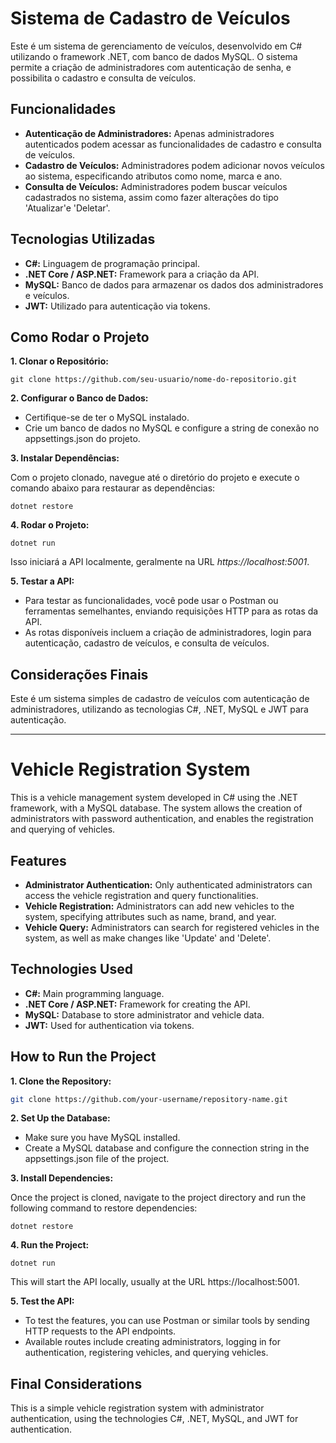 # Sistema de Cadastro de Veículos

Este é um sistema de gerenciamento de veículos, desenvolvido em C# utilizando o framework .NET, com banco de dados MySQL. O sistema permite a criação de administradores com autenticação de senha, e possibilita o cadastro e consulta de veículos.

## Funcionalidades

- **Autenticação de Administradores:** Apenas administradores autenticados podem acessar as funcionalidades de cadastro e consulta de veículos.
- **Cadastro de Veículos:** Administradores podem adicionar novos veículos ao sistema, especificando atributos como nome, marca e ano.
- **Consulta de Veículos:** Administradores podem buscar veículos cadastrados no sistema, assim como fazer alterações do tipo 'Atualizar'e 'Deletar'.

## Tecnologias Utilizadas

- **C#:** Linguagem de programação principal.
- **.NET Core / ASP.NET:** Framework para a criação da API.
- **MySQL:** Banco de dados para armazenar os dados dos administradores e veículos.
- **JWT:** Utilizado para autenticação via tokens.

## Como Rodar o Projeto

**1. Clonar o Repositório:**

```git clone https://github.com/seu-usuario/nome-do-repositorio.git```

**2. Configurar o Banco de Dados:**

- Certifique-se de ter o MySQL instalado.
- Crie um banco de dados no MySQL e configure a string de conexão no appsettings.json do projeto.

**3. Instalar Dependências:**

Com o projeto clonado, navegue até o diretório do projeto e execute o comando abaixo para restaurar as dependências:

```dotnet restore```

**4. Rodar o Projeto:**

```dotnet run```

Isso iniciará a API localmente, geralmente na URL *https://localhost:5001*.

**5. Testar a API:**

- Para testar as funcionalidades, você pode usar o Postman ou ferramentas semelhantes, enviando requisições HTTP para as rotas da API.
- As rotas disponíveis incluem a criação de administradores, login para autenticação, cadastro de veículos, e consulta de veículos.

## Considerações Finais

Este é um sistema simples de cadastro de veículos com autenticação de administradores, utilizando as tecnologias C#, .NET, MySQL e JWT para autenticação.

--------------------------------

# Vehicle Registration System

This is a vehicle management system developed in C# using the .NET framework, with a MySQL database. The system allows the creation of administrators with password authentication, and enables the registration and querying of vehicles.

## Features

- **Administrator Authentication:** Only authenticated administrators can access the vehicle registration and query functionalities.
- **Vehicle Registration:** Administrators can add new vehicles to the system, specifying attributes such as name, brand, and year.
- **Vehicle Query:** Administrators can search for registered vehicles in the system, as well as make changes like 'Update' and 'Delete'.

## Technologies Used

- **C#:** Main programming language.
- **.NET Core / ASP.NET:** Framework for creating the API.
- **MySQL:** Database to store administrator and vehicle data.
- **JWT:** Used for authentication via tokens.

## How to Run the Project

**1. Clone the Repository:**

```bash
git clone https://github.com/your-username/repository-name.git
```

**2. Set Up the Database:**

- Make sure you have MySQL installed.
- Create a MySQL database and configure the connection string in the appsettings.json file of the project.

**3. Install Dependencies:**

Once the project is cloned, navigate to the project directory and run the following command to restore dependencies:

```dotnet restore```

**4. Run the Project:**

```dotnet run```

This will start the API locally, usually at the URL https://localhost:5001.

**5. Test the API:**

- To test the features, you can use Postman or similar tools by sending HTTP requests to the API endpoints.
- Available routes include creating administrators, logging in for authentication, registering vehicles, and querying vehicles.

## Final Considerations

This is a simple vehicle registration system with administrator authentication, using the technologies C#, .NET, MySQL, and JWT for authentication.

